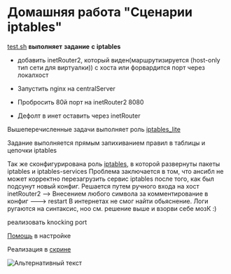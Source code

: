# Домашняя работа "Сценарии iptables" 


 [test.sh](test.sh) **выполняет** **задание** **с** **iptables**


+ добавить inetRouter2, который виден(маршрутизируется (host-only тип сети для виртуалки)) с хоста или форвардится порт через локалхост

+ Запустить nginx на centralServer

+ Пробросить 80й порт на inetRouter2 8080

+ Дефолт в инет оставить через inetRouter

Вышеперечисленные задачи выполняет роль [iptables_lite](./roles/iptables_lite/)

Задание выполняется прямым запихиванием правил в таблицы и цепочки iptables

Так же сконфигурирована роль [iptables](./roles/iptables), в которой развернуты пакеты iptables и iptables-services
Проблема заключается в том, что ансибл не может корректно перезагрузить сервис iptables после того, как был подсунут новый конфиг. 
Решается путем ручного входа на хост inetRouter2 --> Внесением любого символа за комментирование в конфиг ---> restart
В интернетах не смог найти обьяснение. Логи ругаются на синтаксис, ноо см. решение выше и взорви себе мозК :)

реализовать knocking port

[Помощь](https://otus.ru/nest/post/267/) в настройке 

Реализация в [скрине](https://i.ibb.co/VqNP9Xz/1.png)

   ![Альтернативный текст](https://i.ibb.co/VqNP9Xz/1.png)


